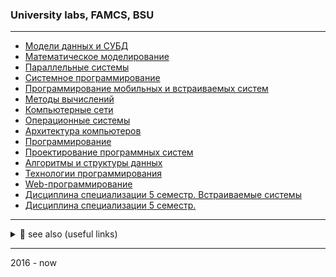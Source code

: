### University labs, FAMCS, BSU
-------

* [Модели данных и СУБД](https://github.com/isysoi3/Database)
* [Математическое моделирование](https://github.com/isysoi3/MathMod)
* [Параллельные системы](https://github.com/isysoi3/Parallel-computing)
* [Системное программирование](https://github.com/isysoi3/System-programming)
* [Программирование мобильных и встраиваемых систем](https://github.com/isysoi3/PMVS)
* [Методы вычислений](https://github.com/isysoi3/MV)
* [Компьютерные сети](https://github.com/isysoi3/Networking)
* [Операционные системы](https://github.com/isysoi3/Operating-systems)
* [Архитектура компьютеров](https://github.com/isysoi3/Architecture-of-computer)
* [Программирование](https://github.com/isysoi3/Programming)
* [Проектирование программных систем](https://github.com/isysoi3/PrPs)
* [Алгоритмы и структуры данных](https://github.com/isysoi3/Algorithms)
* [Технологии программирования](https://github.com/isysoi3/TP)
* [Web-программирование](https://github.com/isysoi3/Web)
* [Дисциплина специализации 5 семестр. Встраиваемые системы](https://github.com/isysoi3/Embedded-Systems)
* [Дисциплина специализации 5 семестр.](https://github.com/isysoi3/ASP.NET)

------

<details>
<summary>🔗 see also (useful links)</summary>

- [@**bsu-docs**](https://github.com/bsu-docs) - _lectures and exam answers_
- [@**bsutex**/bsustyle](https://github.com/bsutex/bsustyle) - _`TeX` styles for bsu publishing_
- [@**reuptake**/famcs](http://reuptake.github.io/permalink/famcs/) - _info about studying (books, notes and etc.)_
- [@**UladBohdan**/uni-code](https://github.com/UladBohdan/uni-code) - _labs_
- [@**jakwuh**/bsu](https://github.com/jakwuh/bsu) - _labs_
- [@**kventinel**/BSU](https://github.com/kventinel/BSU) - _labs_
- [@**Zmiecer**/BSU](https://github.com/Zmiecer/BSU) - _labs_
- [@**mantergo**/BSU](https://github.com/mantergo/BSU) - _labs_
- [@**daksenik**/FAMCS](https://github.com/daksenik/FAMCS) - _labs_
- [@**TDiva**/FAN](https://github.com/TDiva/FAN) - _functional analysis homeworks_
- [@**Drapegnik**/bsu](https://github.com/Drapegnik/bsu) - _labs_

</details>

------
2016 - now

